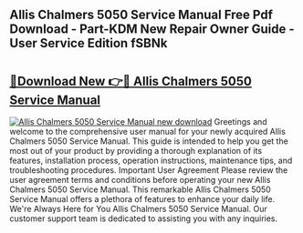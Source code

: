 ## Allis Chalmers 5050 Service Manual Free Pdf Download - Part-KDM New Repair Owner Guide - User Service Edition fSBNk

# <h2><a href="http://bc89328.oget.top/?id=Allis+Chalmers+5050+Service+Manual">🔗Download New 👉🔴 Allis Chalmers 5050 Service Manual</a></h2>

[![Allis Chalmers 5050 Service Manual new download](https://i.imgur.com/5g1atiW.png)](http://bc89328.oget.top/?id=Allis+Chalmers+5050+Service+Manual)
Greetings and welcome to the comprehensive user manual for your newly acquired Allis Chalmers 5050 Service Manual. This guide is intended to help you get the most out of your product by providing a thorough explanation of its features, installation process, operation instructions, maintenance tips, and troubleshooting procedures. Important User Agreement Please review the user agreement terms and conditions before operating your new Allis Chalmers 5050 Service Manual. This remarkable Allis Chalmers 5050 Service Manual offers a plethora of features to enhance your daily life. We're Always Here for You Allis Chalmers 5050 Service Manual. Our customer support team is dedicated to assisting you with any inquiries.
